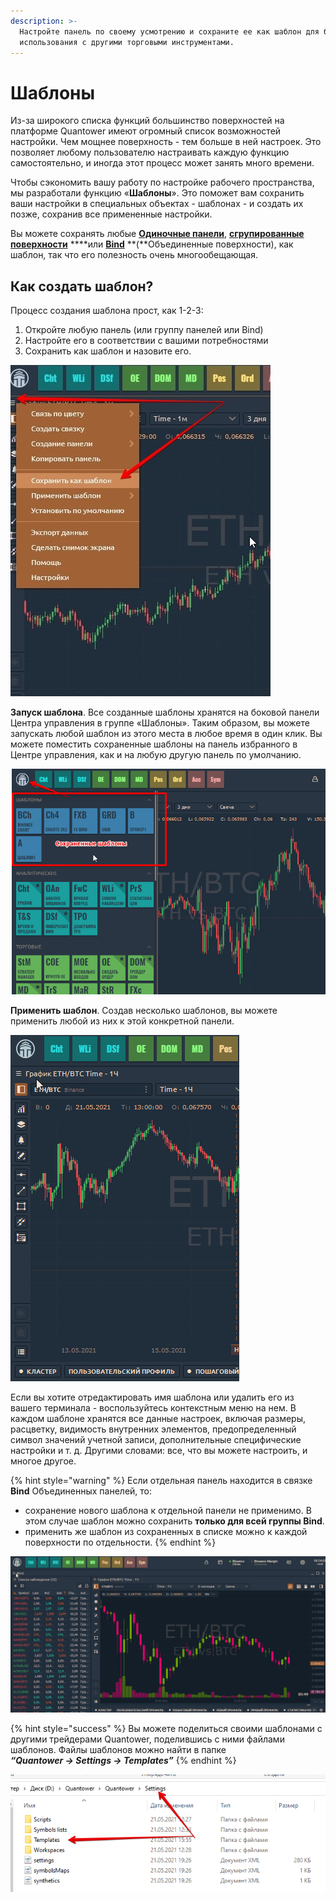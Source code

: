 ```yaml
---
description: >-
  Настройте панель по своему усмотрению и сохраните ее как шаблон для быстрого
  использования с другими торговыми инструментами.
---
```


# Шаблоны

Из-за широкого списка функций большинство поверхностей на платформе Quantower имеют огромный список возможностей настройки. Чем мощнее поверхность - тем больше в ней настроек. Это позволяет любому пользователю настраивать каждую функцию самостоятельно, и иногда этот процесс может занять много времени.

Чтобы сэкономить вашу работу по настройке рабочего пространства, мы разработали функцию «**Шаблоны**». Это поможет вам сохранить ваши настройки в специальных объектах - шаблонах - и создать их позже, сохранив все примененные настройки.

Вы можете сохранять любые [**Одиночные панели**](https://app.gitbook.com/@quantower/s/quantower-ru/~/drafts/-MaEToFHUmH6IcARPyfA/general-settings/standalone-panels), [**сгрупированные поверхности**](https://app.gitbook.com/@quantower/s/quantower-ru/~/drafts/-MaEToFHUmH6IcARPyfA/general-settings/group-of-panels) ****или [**Bind**](binds.md) **\(**Объединенные поверхности\), как шаблон, так что его полезность очень многообещающая. 

## Как создать шаблон?

Процесс создания шаблона прост, как 1-2-3:

1. Откройте любую панель \(или группу панелей или  Bind\)
2. Настройте его в соответствии с вашими потребностями
3. Сохранить как шаблон и назовите его.

![&#x41F;&#x430;&#x440;&#x430;&#x43C;&#x435;&#x442;&#x440; &#xAB;&#x421;&#x43E;&#x445;&#x440;&#x430;&#x43D;&#x438;&#x442;&#x44C; &#x43A;&#x430;&#x43A; &#x448;&#x430;&#x431;&#x43B;&#x43E;&#x43D;&#xBB; &#x432; &#x43A;&#x43E;&#x43D;&#x442;&#x435;&#x43A;&#x441;&#x442;&#x43D;&#x43E;&#x43C; &#x43C;&#x435;&#x43D;&#x44E; &#x43F;&#x430;&#x43D;&#x435;&#x43B;&#x438;.](../.gitbook/assets/sokhranit-kak-shablon.jpg)

**Запуск шаблона**. Все созданные шаблоны хранятся на боковой панели Центра управления в группе «Шаблоны». Таким образом, вы можете запускать любой шаблон из этого места в любое время в один клик. Вы можете поместить сохраненные шаблоны на панель избранного в Центре управления, как и на любую другую панель по умолчанию.

![&#x420;&#x430;&#x437;&#x434;&#x435;&#x43B; &quot;&#x428;&#x430;&#x431;&#x43B;&#x43E;&#x43D;&#x44B;&quot; &#x43D;&#x430; &#x431;&#x43E;&#x43A;&#x43E;&#x432;&#x43E;&#x439; &#x43F;&#x430;&#x43D;&#x435;&#x43B;&#x438; &#x446;&#x435;&#x43D;&#x442;&#x440;&#x430; &#x443;&#x43F;&#x440;&#x430;&#x432;&#x43B;&#x435;&#x43D;&#x438;&#x44F;](../.gitbook/assets/sokhranennye-shablony.png)

**Применить шаблон**. Создав несколько шаблонов, вы можете применить любой из них к этой конкретной панели.   
                                        

![&#x41F;&#x440;&#x438;&#x43C;&#x435;&#x43D;&#x438;&#x442;&#x44C; &#x448;&#x430;&#x431;&#x43B;&#x43E;&#x43D; &#x438;&#x437; &#x441;&#x43E;&#x445;&#x440;&#x430;&#x43D;&#x435;&#x43D;&#x43D;&#x44B;&#x445;](../.gitbook/assets/primenit-shablon.gif)

 Если вы хотите отредактировать имя шаблона или удалить его из вашего терминала - воспользуйтесь контекстным меню на нем. В каждом шаблоне хранятся все данные настроек, включая размеры, расцветку, видимость внутренних элементов, предопределенный символ значений учетной записи, дополнительные специфические настройки и т. д. Другими словами: все, что вы можете настроить, и многое другое.

{% hint style="warning" %}
Если отдельная панель находится в связке **Bind** Объединенных панелей, то:  
- сохранение нового шаблона к отдельной панели не применимо. В этом случае шаблон можно сохранить **только для всей группы Bind**.   
- применить же шаблон из сохраненных в списке можно к каждой поверхности по отдельности.
{% endhint %}

![](../.gitbook/assets/shablon-v-bind.gif)

{% hint style="success" %}
Вы можете поделиться своими шаблонами с другими трейдерами Quantower, поделившись с ними файлами шаблонов. Файлы шаблонов можно найти в папке   
 _**“Quantower -&gt; Settings -&gt; Templates”**_
{% endhint %}

![](../.gitbook/assets/papka-shablony.png)

